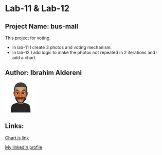 # Lab-11 & Lab-12
## Project Name: bus-mall
This project for voting.

+ In lab-11 I create 3 photos and voting mechanism.
+ In lab-12 I add logic to make the photos not repeated in 2 iterations and I add a chart.

## Author: Ibrahim Aldereni 

![me](img/meSmall.png)


## Links:

[Chart.js link](https://www.chartjs.org/docs/latest/)

[My linkedIn profile](https://www.linkedin.com/in/ibrahim-aldereni/)